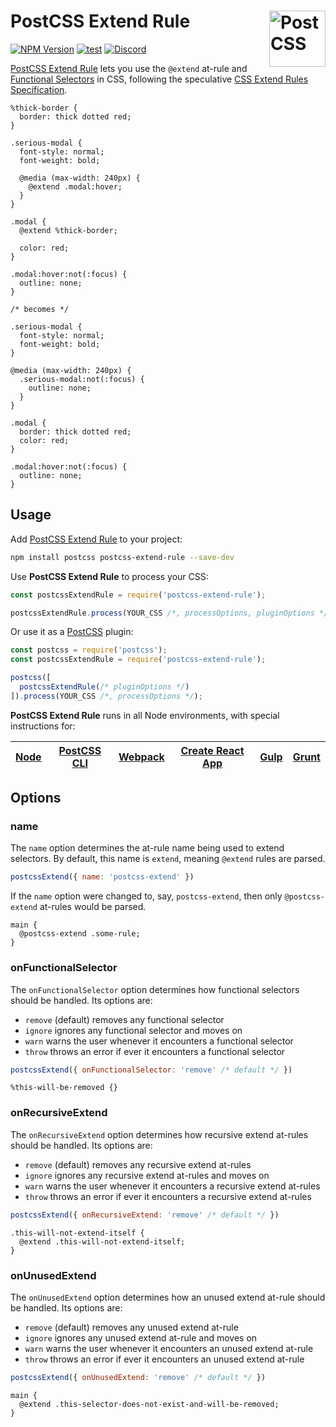 # PostCSS Extend Rule [<img src="https://postcss.github.io/postcss/logo.svg" alt="PostCSS" width="90" height="90" align="right">][postcss]

[![NPM Version][npm-img]][npm-url]
[![test](https://github.com/csstools/postcss-extend-rule/actions/workflows/test.yml/badge.svg)](https://github.com/csstools/postcss-extend-rule/actions/workflows/test.yml)
[<img alt="Discord" src="https://shields.io/badge/Discord-5865F2?logo=discord&logoColor=white">][discord]

[PostCSS Extend Rule] lets you use the `@extend` at-rule and
[Functional Selectors] in CSS, following the speculative
[CSS Extend Rules Specification].

```pcss
%thick-border {
  border: thick dotted red;
}

.serious-modal {
  font-style: normal;
  font-weight: bold;

  @media (max-width: 240px) {
    @extend .modal:hover;
  }
}

.modal {
  @extend %thick-border;

  color: red;
}

.modal:hover:not(:focus) {
  outline: none;
}

/* becomes */

.serious-modal {
  font-style: normal;
  font-weight: bold;
}

@media (max-width: 240px) {
  .serious-modal:not(:focus) {
    outline: none;
  }
}

.modal {
  border: thick dotted red;
  color: red;
}

.modal:hover:not(:focus) {
  outline: none;
}
```

## Usage

Add [PostCSS Extend Rule] to your project:

```bash
npm install postcss postcss-extend-rule --save-dev
```

Use **PostCSS Extend Rule** to process your CSS:

```js
const postcssExtendRule = require('postcss-extend-rule');

postcssExtendRule.process(YOUR_CSS /*, processOptions, pluginOptions */);
```

Or use it as a [PostCSS] plugin:

```js
const postcss = require('postcss');
const postcssExtendRule = require('postcss-extend-rule');

postcss([
  postcssExtendRule(/* pluginOptions */)
]).process(YOUR_CSS /*, processOptions */);
```

**PostCSS Extend Rule** runs in all Node environments, with special instructions for:

| [Node](INSTALL.md#node) | [PostCSS CLI](INSTALL.md#postcss-cli) | [Webpack](INSTALL.md#webpack) | [Create React App](INSTALL.md#create-react-app) | [Gulp](INSTALL.md#gulp) | [Grunt](INSTALL.md#grunt) |
| --- | --- | --- | --- | --- | --- |

## Options

### name

The `name` option determines the at-rule name being used to extend selectors.
By default, this name is `extend`, meaning `@extend` rules are parsed.

```js
postcssExtend({ name: 'postcss-extend' })
```

If the `name` option were changed to, say, `postcss-extend`, then only
`@postcss-extend` at-rules would be parsed.

```pcss
main {
  @postcss-extend .some-rule;
}
```

### onFunctionalSelector

The `onFunctionalSelector` option determines how functional selectors should be
handled. Its options are:

- `remove` (default) removes any functional selector
- `ignore` ignores any functional selector and moves on
- `warn` warns the user whenever it encounters a functional selector
- `throw` throws an error if ever it encounters a functional selector

```js
postcssExtend({ onFunctionalSelector: 'remove' /* default */ })
```

```pcss
%this-will-be-removed {}
```

### onRecursiveExtend

The `onRecursiveExtend` option determines how recursive extend at-rules should
be handled. Its options are:

- `remove` (default) removes any recursive extend at-rules
- `ignore` ignores any recursive extend at-rules and moves on
- `warn` warns the user whenever it encounters a recursive extend at-rules
- `throw` throws an error if ever it encounters a recursive extend at-rules

```js
postcssExtend({ onRecursiveExtend: 'remove' /* default */ })
```

```pcss
.this-will-not-extend-itself {
  @extend .this-will-not-extend-itself;
}
```

### onUnusedExtend

The `onUnusedExtend` option determines how an unused extend at-rule should be
handled. Its options are:

- `remove` (default) removes any unused extend at-rule
- `ignore` ignores any unused extend at-rule and moves on
- `warn` warns the user whenever it encounters an unused extend at-rule
- `throw` throws an error if ever it encounters an unused extend at-rule

```js
postcssExtend({ onUnusedExtend: 'remove' /* default */ })
```

```pcss
main {
  @extend .this-selector-does-not-exist-and-will-be-removed;
}
```

[git-img]: https://img.shields.io/badge/support-chat-blue.svg
[discord]: https://discord.gg/bUadyRwkJS
[npm-img]: https://img.shields.io/npm/v/postcss-extend-rule.svg
[npm-url]: https://www.npmjs.com/package/postcss-extend-rule

[CSS Extend Rules Specification]: https://jonathantneal.github.io/specs/css-extend-rule/
[Functional Selectors]: https://jonathantneal.github.io/specs/css-extend-rule/#functional-selector
[PostCSS]: https://github.com/postcss/postcss
[PostCSS Extend Rule]: https://github.com/csstools/postcss-extend-rule
